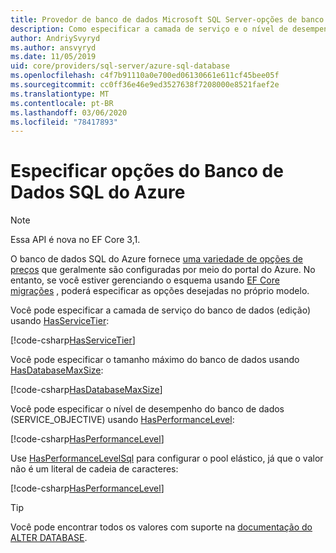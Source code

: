 ```yaml
---
title: Provedor de banco de dados Microsoft SQL Server-opções de banco de dados SQL do Azure-EF Core
description: Como especificar a camada de serviço e o nível de desempenho para o banco de dados SQL do Azure com o provedor de banco de dados SQL Server Entity Framework Core
author: AndriySvyryd
ms.author: ansvyryd
ms.date: 11/05/2019
uid: core/providers/sql-server/azure-sql-database
ms.openlocfilehash: c4f7b91110a0e700ed06130661e611cf45bee05f
ms.sourcegitcommit: cc0ff36e46e9ed3527638f7208000e8521faef2e
ms.translationtype: MT
ms.contentlocale: pt-BR
ms.lasthandoff: 03/06/2020
ms.locfileid: "78417893"
---
```

# <a name="specifying-azure-sql-database-options"></a>Especificar opções do Banco de Dados SQL do Azure

>[!NOTE]
> Essa API é nova no EF Core 3,1.

O banco de dados SQL do Azure fornece [uma variedade de opções de preços](https://azure.microsoft.com/pricing/details/sql-database/single/) que geralmente são configuradas por meio do portal do Azure. No entanto, se você estiver gerenciando o esquema usando [EF Core migrações](xref:core/managing-schemas/migrations/index) , poderá especificar as opções desejadas no próprio modelo.

Você pode especificar a camada de serviço do banco de dados (edição) usando [HasServiceTier](/dotnet/api/Microsoft.EntityFrameworkCore.SqlServerModelBuilderExtensions.HasServiceTier):

[!code-csharp[HasServiceTier](../../../../samples/core/SqlServer/AzureDatabase/AzureSqlContext.cs?name=HasServiceTier)]

Você pode especificar o tamanho máximo do banco de dados usando [HasDatabaseMaxSize](/dotnet/api/Microsoft.EntityFrameworkCore.SqlServerModelBuilderExtensions.HasDatabaseMaxSize):

[!code-csharp[HasDatabaseMaxSize](../../../../samples/core/SqlServer/AzureDatabase/AzureSqlContext.cs?name=HasDatabaseMaxSize)]

Você pode especificar o nível de desempenho do banco de dados (SERVICE_OBJECTIVE) usando [HasPerformanceLevel](/dotnet/api/Microsoft.EntityFrameworkCore.SqlServerModelBuilderExtensions.HasPerformanceLevel):

[!code-csharp[HasPerformanceLevel](../../../../samples/core/SqlServer/AzureDatabase/AzureSqlContext.cs?name=HasPerformanceLevel)]

Use [HasPerformanceLevelSql](/dotnet/api/Microsoft.EntityFrameworkCore.SqlServerModelBuilderExtensions.HasPerformanceLevelSql) para configurar o pool elástico, já que o valor não é um literal de cadeia de caracteres:

[!code-csharp[HasPerformanceLevel](../../../../samples/core/SqlServer/AzureDatabase/AzureSqlContext.cs?name=HasPerformanceLevelSql)]


>[!TIP]
> Você pode encontrar todos os valores com suporte na [documentação do ALTER DATABASE](/sql/t-sql/statements/alter-database-transact-sql?view=azuresqldb-current).